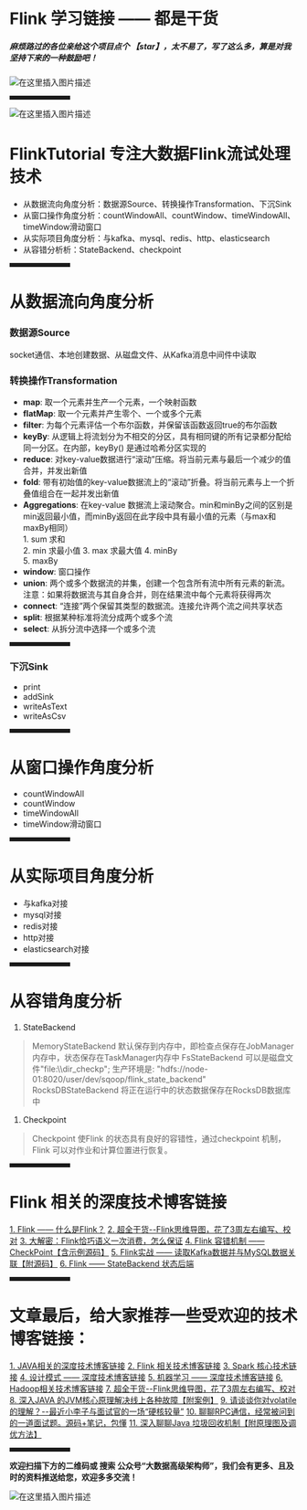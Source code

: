 ﻿# Flink 学习链接 —— 都是干货
##### 麻烦路过的各位亲给这个项目点个 【star】，太不易了，写了这么多，算是对我坚持下来的一种鼓励吧！

![在这里插入图片描述](https://img-blog.csdnimg.cn/20200914200238753.png?x-oss-process=image/watermark,type_ZmFuZ3poZW5naGVpdGk,shadow_10,text_aHR0cHM6Ly9ibG9nLmNzZG4ubmV0L3dlaXhpbl8zMjI2NTU2OQ==,size_16,color_FFFFFF,t_70#pic_center)
<hr style=" border:solid; width:100px; height:1px;" color=#000000 size=1">

![在这里插入图片描述](https://img-blog.csdnimg.cn/20200914202628920.png?x-oss-process=image/watermark,type_ZmFuZ3poZW5naGVpdGk,shadow_10,text_aHR0cHM6Ly9ibG9nLmNzZG4ubmV0L3dlaXhpbl8zMjI2NTU2OQ==,size_16,color_FFFFFF,t_70#pic_center)

# FlinkTutorial **专注大数据Flink流试处理**技术
- 从数据流向角度分析：数据源Source、转换操作Transformation、下沉Sink 
- 从窗口操作角度分析：countWindowAll、countWindow、timeWindowAll、timeWindow滑动窗口 
- 从实际项目角度分析：与kafka、mysql、redis、http、elasticsearch 
- 从容错分析析：StateBackend、checkpoint 

<hr style=" border:solid; width:100px; height:1px;" color=#000000 size=1">  

# 从数据流向角度分析
### 数据源Source
socket通信、本地创建数据、从磁盘文件、从Kafka消息中间件中读取

### 转换操作Transformation
- **map**: 取一个元素并生产一个元素，一个映射函数
- **flatMap**: 取一个元素并产生零个、一个或多个元素
- **filter**: 为每个元素评估一个布尔函数，并保留该函数返回true的布尔函数
- **keyBy**: 从逻辑上将流划分为不相交的分区，具有相同键的所有记录都分配给同一分区。在内部，keyBy() 是通过哈希分区实现的
- **reduce**: 对key-value数据进行“滚动”压缩。将当前元素与最后一个减少的值合并，并发出新值
- **fold**: 带有初始值的key-value数据流上的“滚动”折叠。将当前元素与上一个折叠值组合在一起并发出新值
- **Aggregations**: 在key-value 数据流上滚动聚合。min和minBy之间的区别是min返回最小值，而minBy返回在此字段中具有最小值的元素（与max和maxBy相同）   
       1. sum 求和  
       2. min 求最小值
       3. max 求最大值 
       4. minBy  
       5. maxBy  
- **window**: 窗口操作
- **union**: 两个或多个数据流的并集，创建一个包含所有流中所有元素的新流。注意：如果将数据流与其自身合并，则在结果流中每个元素将获得两次
- **connect**: “连接”两个保留其类型的数据流。连接允许两个流之间共享状态
- **split**: 根据某种标准将流分成两个或多个流
- **select**: 从拆分流中选择一个或多个流


<hr style=" border:solid; width:100px; height:1px;" color=#000000 size=1">  

### 下沉Sink
- print
- addSink
- writeAsText
- writeAsCsv


<hr style=" border:solid; width:100px; height:1px;" color=#000000 size=1">  

# 从窗口操作角度分析
- countWindowAll
- countWindow
- timeWindowAll
- timeWindow滑动窗口 


<hr style=" border:solid; width:100px; height:1px;" color=#000000 size=1">  

# 从实际项目角度分析
- 与kafka对接
- mysql对接
- redis对接
- http对接
- elasticsearch对接


<hr style=" border:solid; width:100px; height:1px;" color=#000000 size=1">  

# 从容错角度分析
 1. StateBackend  

> MemoryStateBackend 默认保存到内存中，即检查点保存在JobManager内存中，状态保存在TaskManager内存中
> FsStateBackend 可以是磁盘文件"file:\\\dir_checkp"; 生产环境是: "hdfs://node-01:8020/user/dev/sqoop/flink_state_backend"     
> RocksDBStateBackend 将正在运行中的状态数据保存在RocksDB数据库中

 1. Checkpoint

>  Checkpoint 使Flink 的状态具有良好的容错性，通过checkpoint 机制，Flink 可以对作业和计算位置进行恢复。


<hr style=" border:solid; width:100px; height:1px;" color=#000000 size=1">  

# Flink 相关的深度技术博客链接

[1. Flink —— 什么是Flink？](https://blog.csdn.net/weixin_32265569/article/details/108572221)
[2. 超全干货--Flink思维导图，花了3周左右编写、校对](https://blog.csdn.net/weixin_32265569/article/details/107426591)
[3. 大解密：Flink恰巧语义一次消费，怎么保证](https://blog.csdn.net/weixin_32265569/article/details/107439769)
[4. Flink 容错机制 —— CheckPoint【含示例源码】](https://blog.csdn.net/weixin_32265569/article/details/107439769)
[5. Flink实战 —— 读取Kafka数据并与MySQL数据关联【附源码】](https://blog.csdn.net/weixin_32265569/article/details/108367968)
[6. Flink —— StateBackend 状态后端](https://blog.csdn.net/weixin_32265569/article/details/108449983)


<hr style=" border:solid; width:100px; height:1px;" color=#000000 size=1">  

# 文章最后，给大家推荐一些受欢迎的技术博客链接：

[1. JAVA相关的深度技术博客链接](https://blog.csdn.net/weixin_32265569/article/details/107575286)
[2. Flink 相关技术博客链接](https://blog.csdn.net/weixin_32265569/article/details/108211280)
[3. Spark 核心技术链接](https://blog.csdn.net/weixin_32265569/article/details/107575521)
[4. 设计模式 —— 深度技术博客链接](https://blog.csdn.net/weixin_32265569/article/details/108417756)
[5. 机器学习 —— 深度技术博客链接](https://blog.csdn.net/weixin_32265569/article/details/108417908)
[6. Hadoop相关技术博客链接](https://blog.csdn.net/weixin_32265569/article/details/107575853)
[7. 超全干货--Flink思维导图，花了3周左右编写、校对](https://blog.csdn.net/weixin_32265569/article/details/107426591)
[8. 深入JAVA 的JVM核心原理解决线上各种故障【附案例】](https://blog.csdn.net/weixin_32265569/article/details/107699015)
[9. 请谈谈你对volatile的理解？--最近小李子与面试官的一场“硬核较量”](https://blog.csdn.net/weixin_32265569/article/details/107425491)
[10. 聊聊RPC通信，经常被问到的一道面试题。源码+笔记，包懂](https://blog.csdn.net/weixin_32265569/article/details/107425756)
[11. 深入聊聊Java 垃圾回收机制【附原理图及调优方法】](https://blog.csdn.net/weixin_32265569/article/details/107830848#5.6%20%E6%A1%88%E4%BE%8B)


<hr style=" border:solid; width:100px; height:1px;" color=#000000 size=1">  


**欢迎扫描下方的二维码或 搜索 公众号“大数据高级架构师”，我们会有更多、且及时的资料推送给您，欢迎多多交流！**

![在这里插入图片描述](https://img-blog.csdnimg.cn/20200914202050131.png?x-oss-process=image/watermark,type_ZmFuZ3poZW5naGVpdGk,shadow_10,text_aHR0cHM6Ly9ibG9nLmNzZG4ubmV0L3dlaXhpbl8zMjI2NTU2OQ==,size_16,color_FFFFFF,t_70#pic_center)
                                           

     
